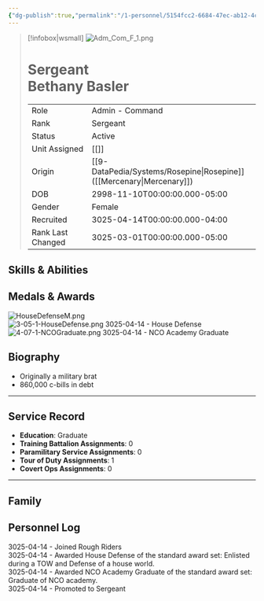 ```yaml
---
{"dg-publish":true,"permalink":"/1-personnel/5154fcc2-6684-47ec-ab12-4c89cd1a7a49/"}
---
```



> [!infobox|wsmall]
> ![Adm_Com_F_1.png](/img/user/z_Assets/People/Female/Admin/Command/Adm_Com_F_1.png)
> # Sergeant<br>Bethany  Basler
> | | |
> | - | - |
> | Role | Admin - Command |
> | Rank | Sergeant |
> | Status | Active |
> | Unit Assigned | [[]]
> | Origin | [[9-DataPedia/Systems/Rosepine\|Rosepine]]<br>([[Mercenary\|Mercenary]]) |
> | DOB | 2998-11-10T00:00:00.000-05:00 |
> | Gender | Female |
> | Recruited | 3025-04-14T00:00:00.000-04:00 |
> | Rank Last Changed | 3025-03-01T00:00:00.000-05:00 |

## Skills & Abilities




## Medals & Awards
![HouseDefenseM.png](/img/user/z_Assets/Awards/medals/HouseDefenseM.png)  
![3-05-1-HouseDefense.png](/img/user/z_Assets/Awards/ribbons/3-05-1-HouseDefense.png) 3025-04-14 - House Defense<br>![4-07-1-NCOGraduate.png](/img/user/z_Assets/Awards/ribbons/4-07-1-NCOGraduate.png) 3025-04-14 - NCO Academy Graduate<br>

## Biography
- Originally a military brat
- 860,000 c-bills in debt
---
## Service Record
- **Education**: Graduate
- **Training Battalion Assignments**: 0
- **Paramilitary Service Assignments**: 0
- **Tour of Duty Assignments**: 1
- **Covert Ops Assignments**: 0
---

## Family



## Personnel Log
3025-04-14 - Joined Rough Riders<br>3025-04-14 - Awarded House Defense of the standard award set: Enlisted during a TOW and Defense of a house world.<br>3025-04-14 - Awarded NCO Academy Graduate of the standard award set: Graduate of NCO academy.<br>3025-04-14 - Promoted to Sergeant<br>
